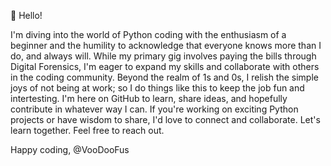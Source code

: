 👋 Hello!

I'm diving into the world of Python coding with the enthusiasm of a beginner and the humility to acknowledge that everyone knows more than I do, and always will. 
While my primary gig involves paying the bills through Digital Forensics, I'm eager to expand my skills and collaborate with others in the coding community.
Beyond the realm of 1s and 0s, I relish the simple joys of not being at work; so I do things like this to keep the job fun and intertesting.
I'm here on GitHub to learn, share ideas, and hopefully contribute in whatever way I can. If you're working on exciting Python projects or have wisdom to share, I'd love to connect and collaborate. Let's learn together.
Feel free to reach out.

Happy coding,
@VooDooFus
